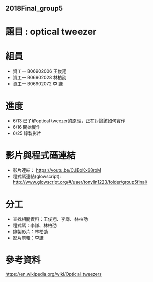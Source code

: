 ## 2018Final_group5
# 題目 : optical tweezer
# 組員 
 - 資工一 B06902006 王俊翔
 - 資工一 B06902028 林柏劭
 - 資工一 B06902072 李 謙
 
 # 進度
 - 6/13 已了解optical tweezer的原理，正在討論該如何實作
 - 6/16 開始實作
 - 6/25 錄製影片
 
 # 影片與程式碼連結
  - 影片連結： https://youtu.be/CJBoKx68roM
  - 程式碼連結(glowscript): http://www.glowscript.org/#/user/tonylin1223/folder/group5final/
 
 # 分工
 - 查找相關資料：王俊翔、李謙、林柏劭
 - 程式碼：李謙、林柏劭
 - 錄製影片：林柏劭
 - 影片剪輯：李謙
 
 # 參考資料
 https://en.wikipedia.org/wiki/Optical_tweezers
